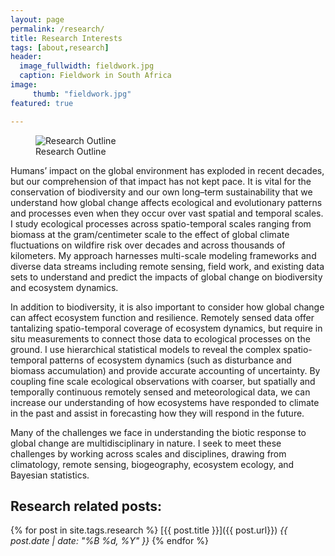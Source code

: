 ```yaml
---
layout: page
permalink: /research/
title: Research Interests
tags: [about,research]
header:
  image_fullwidth: fieldwork.jpg
  caption: Fieldwork in South Africa
image:
     thumb: "fieldwork.jpg"
featured: true

---
```


 <figure>
  <img src="{{ site.url }}/images/ResearchOutline.png" alt="Research Outline">
  <figcaption>Research Outline</figcaption>
</figure>

Humans’ impact on the global environment has exploded in recent decades, but our comprehension of that impact has not kept pace. It is vital for the conservation of biodiversity and our own long–term sustainability that we understand how global change affects ecological and evolutionary patterns and processes even when they occur over vast spatial and temporal scales.  I study ecological processes across spatio-temporal scales ranging from biomass at the gram/centimeter scale to the effect of global climate fluctuations on wildfire risk over decades and across thousands of kilometers. My approach harnesses multi-scale modeling frameworks and diverse data streams including remote sensing, field work, and existing data sets to understand and predict the impacts of global change on biodiversity and ecosystem dynamics.

In addition to biodiversity, it is also important to consider how global change can affect ecosystem function and resilience.  Remotely sensed data offer tantalizing spatio-temporal coverage of ecosystem dynamics, but require in situ measurements to connect those data to ecological processes on the ground.   I use hierarchical statistical models to reveal the complex spatio-temporal patterns of ecosystem dynamics (such as disturbance and biomass accumulation) and provide accurate accounting of uncertainty. By coupling fine scale ecological observations with coarser, but spatially and temporally continuous remotely sensed and meteorological data, we can increase our understanding of how ecosystems have responded to climate in the past and assist in forecasting how they will respond in the future.

Many of the challenges we face in understanding the biotic response to global change are multidisciplinary in nature.  I seek to meet these challenges by working across scales and disciplines, drawing from climatology, remote sensing, biogeography, ecosystem ecology, and Bayesian statistics.

## Research related posts:
{% for post in site.tags.research %}
   [{{ post.title }}]({{ post.url}})  _{{ post.date | date: "%B %d, %Y" }}_
{% endfor %}
